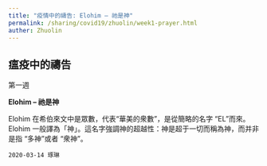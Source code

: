 ```yaml
---
title: "疫情中的禱告: Elohim – 祂是神"
permalink: /sharing/covid19/zhuolin/week1-prayer.html
auther: Zhuolin
---
```

## 瘟疫中的禱告  
第一週  

**Elohim – 祂是神**  

Elohim 在希伯來文中是眾數，代表“華美的衆數”，是從簡略的名字 “EL”而來。Elohim 一般譯為「神」。這名字強調神的超越性：神是超于一切而稱為神，而并非是指 “多神”或者 “衆神”。  

`2020-03-14 琢琳`

